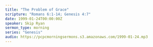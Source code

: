 ```yaml
---
title: "The Problem of Grace"
scripture: "Romans 6:1-14; Genesis 4:7"
date: 1999-01-24T00:00:00Z
speaker: Skip Ryan
sermon_type: morning
series: "Genesis"
audio: https://pcpcmorningsermons.s3.amazonaws.com/1999-01-24.mp3 
---
```



